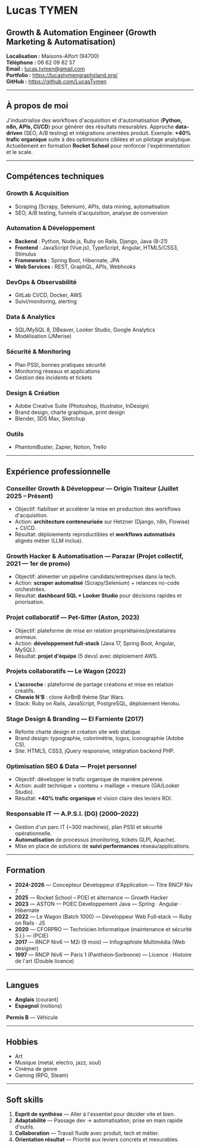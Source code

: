 # Lucas TYMEN
## Growth & Automation Engineer (Growth Marketing & Automatisation)

**Localisation :** Maisons-Alfort (94700)  
**Téléphone :** 06 62 09 82 57  
**Email :** lucas.tymen@gmail.com  
**Portfolio :** https://lucastymengraphxland.org/  
**GitHub :** https://github.com/LucasTymen  

---

## À propos de moi

J'industrialise des workflows d'acquisition et d'automatisation (**Python, n8n, APIs, CI/CD**) pour générer des résultats mesurables. Approche **data-driven** (SEO, A/B testing) et intégrations orientées produit. Exemple: **+40% trafic organique** suite à des optimisations ciblées et un pilotage analytique. Actuellement en formation **Rocket School** pour renforcer l'expérimentation et le scale.

---

## Compétences techniques

### Growth & Acquisition
- Scraping (Scrapy, Selenium), APIs, data mining, automatisation
- SEO, A/B testing, funnels d'acquisition, analyse de conversion

### Automation & Développement
- **Backend** : Python, Node.js, Ruby on Rails, Django, Java (8-21)
- **Frontend** : JavaScript (Vue.js), TypeScript, Angular, HTML5/CSS3, Stimulus
- **Frameworks** : Spring Boot, Hibernate, JPA
- **Web Services** : REST, GraphQL, APIs, Webhooks

### DevOps & Observabilité
- GitLab CI/CD, Docker, AWS
- Suivi/monitoring, alerting

### Data & Analytics
- SQL/MySQL 8, DBeaver, Looker Studio, Google Analytics
- Modélisation (JMerise)

### Sécurité & Monitoring
- Plan PSSI, bonnes pratiques sécurité
- Monitoring réseaux et applications
- Gestion des incidents et tickets

### Design & Création
- Adobe Creative Suite (Photoshop, Illustrator, InDesign)
- Brand design, charte graphique, print design
- Blender, 3DS Max, Sketchup

### Outils
- PhantomBuster, Zapier, Notion, Trello

---

## Expérience professionnelle

### Conseiller Growth & Développeur — Origin Traiteur (Juillet 2025 – Présent)
- Objectif: fiabiliser et accélérer la mise en production des workflows d'acquisition.
- Action: **architecture conteneurisée** sur Hetzner (Django, n8n, Flowise) + CI/CD.
- Résultat: déploiements reproductibles et **workflows automatisés** alignés métier (LLM inclus).

### Growth Hacker & Automatisation — Parazar (Projet collectif, 2021 — 1er de promo)
- Objectif: alimenter un pipeline candidats/entreprises dans la tech.
- Action: **scraper automatisé** (Scrapy/Selenium) + relances no-code orchestrées.
- Résultat: **dashboard SQL + Looker Studio** pour décisions rapides et priorisation.

### Projet collaboratif — Pet-Sitter (Aston, 2023)
- Objectif: plateforme de mise en relation propriétaires/prestataires animaux.
- Action: **développement full-stack** (Java 17, Spring Boot, Angular, MySQL).
- Résultat: **projet d'équipe** (5 devs) avec déploiement AWS.

### Projets collaboratifs — Le Wagon (2022)
- **L'accroche** : plateforme de partage créations et mise en relation créatifs.
- **Chewie N'B** : clone AirBnB thème Star Wars.
- Stack: Ruby on Rails, JavaScript, PostgreSQL, déploiement Heroku.

### Stage Design & Branding — El Farniente (2017)
- Refonte charte design et création site web statique.
- Brand design: typographie, colorimétrie, logos, iconographie (Adobe CS).
- Site: HTML5, CSS3, jQuery responsive, intégration backend PHP.

### Optimisation SEO & Data — Projet personnel
- Objectif: développer le trafic organique de manière pérenne.
- Action: audit technique + contenu + maillage + mesure (GA/Looker Studio).
- Résultat: **+40% trafic organique** et vision claire des leviers ROI.

### Responsable IT — A.P.S.I. (DG) (2000–2022)
- Gestion d'un parc IT (~300 machines), plan PSSI et sécurité opérationnelle.
- **Automatisation** de processus (monitoring, tickets GLPI, Apache).
- Mise en place de solutions de **suivi performances** réseau/applications.

---

## Formation

- **2024-2026** — Concepteur Développeur d'Application — Titre RNCP Niv 7
- **2025** — Rocket School – POEI et alternance — Growth Hacker
- **2023** — ASTON — POEC Développement Java — Spring · Angular · Hibernate
- **2022** — Le Wagon (Batch 1000) — Développeur Web Full‑stack — Ruby on Rails · JS
- **2020** — CFORPRO — Technicien Informatique (maintenance et sécurité S.I.) — (PCIE)
- **2017** — RNCP Niv6 — M2i (9 mois) — Infographiste Multimédia (Web designer)
- **1997** — RNCP Niv6 — Paris 1 (Panthéon‑Sorbonne) — Licence : Histoire de l'art (Double licence)

---

## Langues

- **Anglais** (courant)
- **Espagnol** (notions)

**Permis B** — Véhicule

---

## Hobbies

- Art
- Musique (metal, electro, jazz, soul)
- Cinéma de genre
- Gaming (RPG, Steam)

---

## Soft skills

1. **Esprit de synthèse** — Aller à l'essentiel pour décider vite et bien.
2. **Adaptabilité** — Passage dev → automatisation; prise en main rapide d'outils.
3. **Collaboration** — Travail fluide avec produit, tech et métier.
4. **Orientation résultat** — Priorité aux leviers concrets et mesurables.

<!-- Contenu original plus détaillé des soft skills conservé en version HTML ci-dessous pour référence et non affiché -->
<!--
1. Esprit de synthèse : ...
2. Adaptabilité & Apprentissage continu : ...
3. Bon relationnel : ...
4. Polyvalence : ...
5. Passion : ...
6. Culture artistique : ...
-->